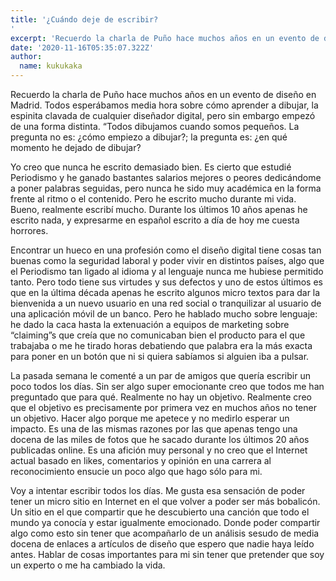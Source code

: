 ```yaml
---
title: '¿Cuándo deje de escribir?
'
excerpt: 'Recuerdo la charla de Puño hace muchos años en un evento de diseño en Madrid. Todos esperábamos media hora sobre cómo aprender a dibujar, la espinita clavada de cualquier diseñador digital, pero sin embargo empezó de una forma distinta. “Todos dibujamos cuando somos pequeños. La pregunta no es: ¿cómo empiezo a dibujar?; la pregunta es: ¿en qué momento he dejado de dibujar?'
date: '2020-11-16T05:35:07.322Z'
author:
  name: kukukaka
---
```


Recuerdo la charla de Puño hace muchos años en un evento de diseño en Madrid. Todos esperábamos media hora sobre cómo aprender a dibujar, la espinita clavada de cualquier diseñador digital, pero sin embargo empezó de una forma distinta. “Todos dibujamos cuando somos pequeños. La pregunta no es: ¿cómo empiezo a dibujar?; la pregunta es: ¿en qué momento he dejado de dibujar?

Yo creo que nunca he escrito demasiado bien. Es cierto que estudié Periodismo y he ganado bastantes salarios mejores o peores dedicándome a poner palabras seguidas, pero nunca he sido muy académica en la forma frente al ritmo o el contenido. Pero he escrito mucho durante mi vida. Bueno, realmente escribí mucho. Durante los últimos 10 años apenas he escrito nada, y expresarme en español escrito a día de hoy me cuesta horrores.

Encontrar un hueco en una profesión como el diseño digital tiene cosas tan buenas como la seguridad laboral y poder vivir en distintos países, algo que el Periodismo tan ligado al idioma y al lenguaje nunca me hubiese permitido tanto. Pero todo tiene sus virtudes y sus defectos y uno de estos últimos es que en la última década apenas he escrito algunos micro textos para dar la bienvenida a un nuevo usuario en una red social o tranquilizar al usuario de una aplicación móvil de un banco. Pero he hablado mucho sobre lenguaje: he dado la caca hasta la extenuación a equipos de marketing sobre “claiming”s que creía que no comunicaban bien el producto para el que trabajaba o me he tirado horas debatiendo que palabra era la más exacta para poner en un botón que ni si quiera sabíamos si alguien iba a pulsar.

La pasada semana le comenté a un par de amigos que quería escribir un poco todos los días. Sin ser algo super emocionante creo que todos me han preguntado que para qué. Realmente no hay un objetivo. Realmente creo que el objetivo es precisamente por primera vez en muchos años no tener un objetivo. 
Hacer algo porque me apetece y no medirlo esperar un impacto. Es una de las mismas razones por las que apenas tengo una docena de las miles de fotos que he sacado durante los últimos 20 años publicadas online. Es una afición muy personal y no creo que el Internet actual basado en likes, comentarios y opinión en una carrera al reconocimiento ensucie un poco algo que hago sólo para mi. 

Voy a intentar escribir todos los días. Me gusta esa sensación de poder tener un micro sitio en Internet en el que volver a poder ser más bobalicón. Un sitio en el que compartir que he descubierto una canción que todo el mundo ya conocía y estar igualmente emocionado. Donde poder compartir algo como esto sin tener que acompañarlo de un análisis sesudo de media docena de enlaces a artículos de diseño que espero que nadie haya leído antes. Hablar de cosas importantes para mi sin tener que pretender que soy un experto o me ha cambiado la vida. 
